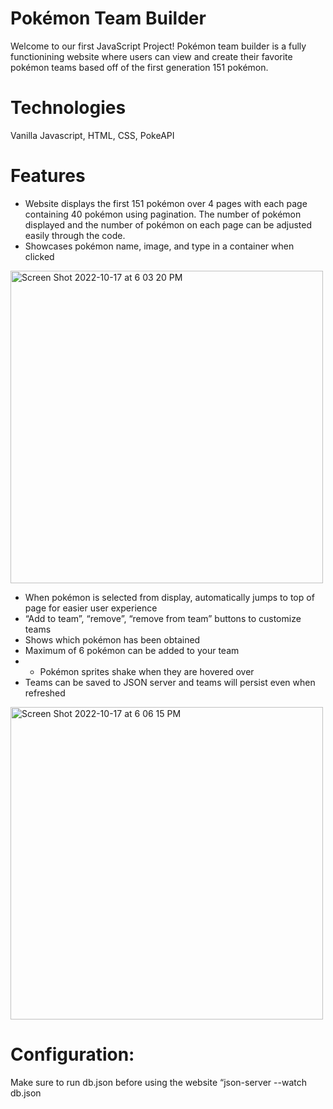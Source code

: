 # Pokémon Team Builder 
Welcome to our first JavaScript Project! Pokémon team builder is a fully functionining website where users can view and create their favorite pokémon teams based off of the first generation 151 pokémon. 

# Technologies
 Vanilla Javascript, HTML, CSS, PokeAPI
 
 # Features
* Website displays the first 151 pokémon over 4 pages with each page containing 40 pokémon using pagination. The number of pokémon displayed and the number of pokémon on each page can be adjusted easily through the code. 
* Showcases pokémon name, image, and type in a container when clicked

<img width="500" alt="Screen Shot 2022-10-17 at 6 03 20 PM" src="https://user-images.githubusercontent.com/104730743/196293854-a3635144-4c8e-4311-993a-3e05475ce817.png">

* When pokémon is selected from display, automatically jumps to top of page for easier user experience
* “Add to team”, “remove”, “remove from team” buttons to customize teams
* Shows which pokémon has been obtained
* Maximum of 6 pokémon can be added to your team
* * Pokémon sprites shake when they are hovered over
* Teams can be saved to JSON server and teams will persist even when refreshed

<img width="500" alt="Screen Shot 2022-10-17 at 6 06 15 PM" src="https://user-images.githubusercontent.com/104730743/196293919-c96dee3f-4a5b-4a0d-9044-6f369fe262d1.png">

# Configuration:
Make sure to run db.json before using the website
“json-server --watch db.json
